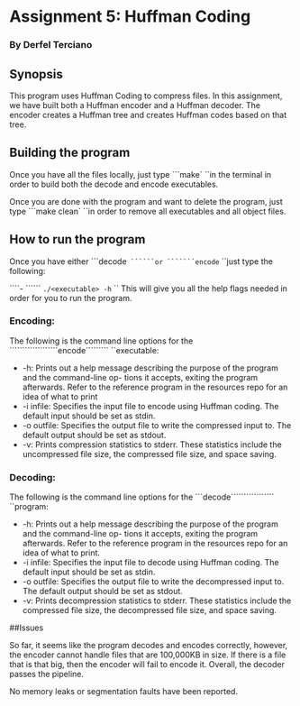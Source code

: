 # Assignment 5: Huffman Coding
### By Derfel Terciano

## Synopsis

This program uses Huffman Coding to compress files. In this assignment, we have built both a Huffman encoder and a Huffman decoder. The encoder creates a Huffman tree and creates Huffman codes based on that tree. 

## Building the program

Once you have all the files locally, just type ```make` ``in the terminal in order to build both the decode and encode executables.

Once you are done with the program and want to delete the program, just type ```make clean` ``in order to remove all executables and all object files.

## How to run the program 

Once you have either ```decode` ``````or ```````encode` ``just type the following:

````- `````` `./<executable> -h` ``
This will give you all the help flags needed in order for you to run the program.

### Encoding:

The following is the command line options for the ```````````````````encode````````` ``executable:

- -h: Prints out a help message describing the purpose of the program and the command-line op-
tions it accepts, exiting the program afterwards. Refer to the reference program in the resources
repo for an idea of what to print
- -i infile: Specifies the input file to encode using Huffman coding. The default input should be
set as stdin.
- -o outfile: Specifies the output file to write the compressed input to. The default output should
be set as stdout.
- -v: Prints compression statistics to stderr. These statistics include the uncompressed file size,
the compressed file size, and space saving.

### Decoding:
The following is the command line options for the ```decode````````````````` ``program:

- -h: Prints out a help message describing the purpose of the program and the command-line op-
tions it accepts, exiting the program afterwards. Refer to the reference program in the resources
repo for an idea of what to print.
- -i infile: Specifies the input file to decode using Huffman coding. The default input should be
set as stdin.
- -o outfile: Specifies the output file to write the decompressed input to. The default output
should be set as stdout.
- -v: Prints decompression statistics to stderr. These statistics include the compressed file size,
the decompressed file size, and space saving.

##Issues

So far, it seems like the program decodes and encodes correctly, however, the encoder cannot handle files that are 100,000KB in size. If there is a file that is that big, then the encoder will fail to encode it. Overall, the decoder passes the pipeline.

No memory leaks or segmentation faults have been reported.
